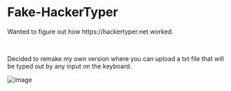 # Fake-HackerTyper
<p>Wanted to figure out how https://hackertyper.net worked.</p><br>
<p>Decided to remake my own version where you can upload a txt file that will be typed out by any input on the keyboard.</p>

![image](https://user-images.githubusercontent.com/43974544/172541937-c1c9da78-5bd3-4d55-9c54-96aa151cdab5.png)

